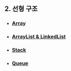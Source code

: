 ## 2. 선형 구조
- ### [Array](2-1.%20Array)

- ### [ArrayList & LinkedList](2-2.%20ArrayList%20&%20LinkedList)

- ### [Stack](2-3.%20Stack)
  
- ### [Queue](2-4.%20Queue)